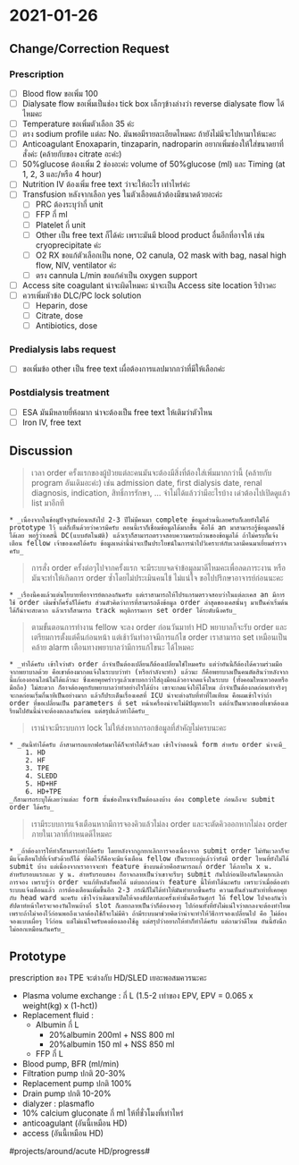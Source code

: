 # 2021-01-26
## Change/Correction Request
### Prescription
- [ ] Blood flow ขอเพิ่ม 100
- [ ] Dialysate flow  ขอเพิ่มเป็นช่อง tick box เล็กๆข้างล่างว่า reverse dialysate flow ได้ไหมคะ
- [ ] Temperature ขอเพิ่มตัวเลือก 35 ค่ะ
- [ ] ตรง sodium profile แต่ละ No. มันพอมีรายละเอียดไหมคะ ถ้ายังไม่มีจะไปหามาให้นะคะ
- [ ] Anticoagulant Enoxaparin, tinzaparin, nadroparin อยากเพิ่มช่องให้ใส่ขนาดยาที่สั่งค่ะ (คล้ายกับของ citrate อะค่ะ)
- [ ] 50%glucose ต้องเพิ่ม 2 ช่องอะค่ะ volume of 50%glucose (ml) และ Timing (at 1, 2, 3 และ/หรือ 4 hour) 
- [ ] Nutrition IV ต้องเพิ่ม free text ว่าจะให้อะไร เท่าไหร่ค่ะ
- [ ] Transfusion หลังจากเลือก yes ในตัวเลือดแล้วต้องมีขนาดด้วยอะค่ะ
    - [ ] PRC ต้องระบุว่ากี่ unit
    - [ ] FFP กี่ ml
    - [ ] Platelet กี่ unit
    - [ ] Other เป็น free text ก็ได้ค่ะ เพราะมันมี blood product อื่นอีกที่อาจให้ เช่น cryoprecipitate ค่ะ
    - [ ] O2 RX ขอแก้ตัวเลือกเป็น none, O2 canula, O2 mask with bag, nasal high flow, NIV, ventilator ค่ะ
    - [ ]  ตรง cannula L/min ขอแก้คำเป็น oxygen support
- [ ] Access site coagulant น่าจะผิดไหมคะ น่าจะเป็น Access site location รึป่าวคะ
- [ ] ควรเพิ่มหัวข้อ DLC/PC lock solution
    - [ ] Heparin, dose
    - [ ] Citrate, dose
    - [ ]  Antibiotics, dose

### Predialysis labs request
- [ ] ขอเพิ่มข้อ other เป็น free text เผื่อต้องการแลปมากกว่าที่มีให้เลือกค่ะ

### Postdialysis treatment
- [ ] ESA มันมีหลายยี่ห้อมาก น่าจะต้องเป็น free text ให้เติมว่าตัวไหน
- [ ] Iron IV, free text

## Discussion
> เวลา order ครั้งแรกของผู้ป่วยแต่ละคนมันจะต้องมีสิ่งที่ต้องใส่เพิ่มมากกว่านี้ (คล้ายกับ program อันเดิมอะค่ะ) เช่น admission date, first dialysis date, renal diagnosis, indication, สิทธิ์การรักษา, … จำไม่ได้แล้วว่ามีอะไรบ้าง เด๋วต้องไปเปิดดูแล้ว list มาอีกที  

    * _เนื่องจากในข้อมูปัจจุบันย้อนหลังไป 2-3 ปีไม่มีคนมา complete ข้อมูลส่วนนี้เลยครับก็เลยยังไม่ได้ prototype ไว้ แต่ก็เห็นด้วยว่าควรมีครับ ตอนนี้เราก็เชื่อมข้อมูลได้มากขึ้น คือได้ an มาสามารถรู้ข้อมูลตนไข้ได้เลย พอรู้ว่าเคสนี้ DC(แบบอัตโนมัติ) แล้วเราก็สามารถตรวจสอบความครบถ้วนของข้อมูลได้ ถ้าไม่ครบก็แจ้งเตือน fellow เจ้าของเคสได้ครับ ข้อมูลเหล่านี้น่าจะเป็นประโยชน์ในการนำไปวิเคราะห์กับเวลามีคนมาเยี่ยมสำรวจครับ_
    
> การสั่ง order ครั้งต่อๆไปจากครั้งแรก จะมีระบบจดจำข้อมูลมาดีไหมคะเพื่อลดภาระงาน หรือมันจะทำให้เกิดการ order ซ้ำโดยไม่ประเมินคนไข้ ไม่แน่ใจ ขอไปปรึกษาอาจารย์ก่อนนะคะ  

    * _เรื่องนี้คงแล้วแต่นโยบายที่อาจารย์ตกลงกันครับ แต่เราสามารถให้โปรแกรมตรวจสอบว่าในแต่ละเคส an มีการใช้ order เดิมซ้ำกี่ครั้งก็ได้ครับ ส่วนตัวคิดว่าการที่สามารถดึงข้อมูล order ล่าสุดของเคสนั้นๆ มาเป็นค่าเริ่มต้นได้ก็น่าจะสะดวก แล้วเราก็สามารถ track พฤติกรรมการ set order ได้ระดับนึงครับ_

> ตามขั้นตอนการทำงาน fellow จะลง order ก่อนวันมาทำ HD พยาบาลก็จะรับ order และเตรียมการตั้งแต่คืนก่อนหน้า แต่เช้าวันทำอาจมีการแก้ไข order เราสามารถ set เหมือนเป็นคล้าย alarm เตือนทางพยาบาลว่ามีการแก้ไขนะ ได้ไหมคะ  

    * _ทำได้ครับ เข้าใจว่าตัว order ถ้าจำเป็นต้องเปลี่ยนก็ต้องเปลี่ยนใช่ไหมครับ แต่ว่าอันนี้ก็ต้องได้ความร่วมมือจากพยาบาลด้วย คือเขาต้องมากดแจ้งในระบบว่าทำ (หรือกำลังจะทำ) แล้วนะ ก็คือพยาบาลเป็นคนตัดสินว่าหลังจากนี้แก้เองออนไลน์ไม่ได้แล้วนะ ซึ่งเคยคุยคร่าวๆแล้วเขาบอกว่าใส่ถุงมือแล้วอาจกดแจ้งในระบบ (ทั้งคอมใหนหวอดหรือมือถือ) ไม่สะดวก ก็อาจต้องคุยกับพยาบาลว่าทำอย่างไรได้บ้าง เขาจะกดแจ้งให้ได้ไหม ถ้าจำเป็นต้องกดก่อนทำจริงๆ จะกดก่อนเริ่มกี่นาทีเป็นอย่างมาก แล้วก็ประเด็นเรื่องเคสที่ ICU น่าจะต่างกับที่ทำที่ไตเทียม คือผมเข้าใจว่าถ้า order ที่ขอเปลี่ยนเป็น parameters ที่ set หน้าเครื่องน่าจะไม่มีปัญหาอะไร แต่ถ้าเป็นพวกของที่เขาต้องเตรียมไปอันนี้น่าจะต้องตกลงกันก่อน แต่สรุปแล้วทำได้ครับ_

> เราน่าจะมีระบบการ lock ไม่ให้ส่งหากกรอกข้อมูลที่สำคัญไม่ครบนะคะ  

    * _อันนี้ทำได้ครับ ถ้าสามารถแยกฟอร์มมาได้ก็จะทำได้เร็วเลย เข้าใจว่าตอนนี้ form สำหรับ order น่าจะมี_
        1. HD
        2. HF
        3. TPE
        4. SLEDD
        5. HD+HF
        6. HD+TPE
    _ก็สามารถระบุได้เลยว่าแต่ละ form นั้นช่องไหนจำเป็นต้องลงบ้าง ต้อง complete ก่อนถึงจะ submit order ได้ครับ_

> เรามีระบบการแจ้งเตือนหากมีการจองคิวแล้วไม่ลง order และจะตัดคิวออกหากไม่ลง order ภายในเวลาที่กำหนดดีไหมคะ  

    * _ถ้าต้องการให้ทำก็สามารถทำได้ครับ โดยหลังจากถูกยกเลิกการจองเนื่องจาก submit order ไม่ทันเวลาก็จะมีแจ้งเตือนไปที่เจ้าตัวด้วยก็ได้ ที่คิดไว้ก็คือจะมีแจ้งเตือน fellow เป็นระยะอยู่แล้วว่ายังมี order ไหนที่ยังไม่ได้ submit บ้าง แต่เนื่องจากเราอาจจะทำ feature ข้างบนด้วยคือสามารถแก้ order ได้ภายใน x น. สำหรับรอบแรกและ y น. สำหรับรอบสอง ก็อาจกลายเป็นว่าเขาจะรีบๆ submit กันไปก่อนป้องกันโดนยกเลิกการจอง เพราะรู้ว่า order จะแก้ทีหลังก็พอได้ แต่บอกก่อนว่า feature นี้ให้ทำได้นะครับ เพราะว่าเมื่อต้องทำระบบแจ้งเตือนแล้ว การต้องเตือนเพิ่มขึ้นอีก 2-3 กรณีก็ไม่ได้ทำให้มันทำยากขึ้นครับ ความเห็นส่วนตัวเท่าที่เคยคุยกับ head ward นะครับ เข้าใจว่าเดิมเขาเปิดให้จองสัปดาห์ละครั้งเท่านั้นคือวันศุกร์ ให้ fellow ไปจองกันว่าสัปดาห์หน้าใครจะจองวันไหนบ้างกี่ slot ก็เลยกลายเป็นว่าก็ต้องจองๆ ไปก่อนทั้งที่ยังไม่แน่ใจว่าตกลงจะต้องทำไหมเพราะถ้าไม่จองไว้ก่อนพอถึงเวลาต้องใช้ก็จะไม่มีคิว ถ้ามีระบบมาช่วยคิดว่าน่าจะทำให้วิธีการจองเปลี่ยนไป คือ ไม่ต้องจองแบบเผื่อๆ ไว้ก่อน แต่ไม่แน่ใจครับคงต้องลองใช้ดู แต่สรุปว่าอยากให้ทำก็ทำได้ครับ แต่ถามว่าดีไหม อันนี้ยังนึกไม่ออกเหมือนกันครับ_

## Prototype
prescription ของ TPE จะต่างกับ HD/SLED เยอะพอสมควรนะคะ

* Plasma volume exchange : กี่ L (1.5-2 เท่าของ EPV, EPV = 0.065 x weight(kg) x (1-hct))
* Replacement fluid :
    * Albumin กี่ L
        * 20%albumin 200ml + NSS 800 ml
        * 20%albumin 150 ml + NSS 850 ml
    * FFP กี่ L
* Blood pump, BFR (ml/min)
* Filtration pump ปกติ 20-30%
* Replacement pump ปกติ 100%
* Drain pump ปกติ 10-20%
* dialyzer : plasmaflo
* 10% calcium gluconate กี่ ml ให้ที่ชั่วโมงที่เท่าไหร่
* anticoagulant (อันนี้เหมือน HD)
* access (อันนี้เหมือน HD)

#projects/around/acute HD/progress#
